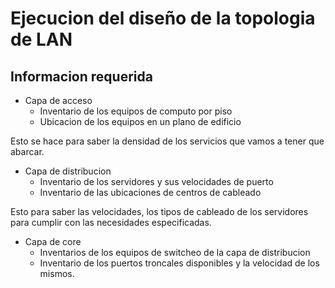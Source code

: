 #  Ejecucion del diseño de la topologia de LAN
## Informacion requerida
- Capa de acceso
	- Inventario de los equipos de computo por piso
	- Ubicacion de los equipos en un plano de edificio

Esto se hace para saber la densidad de los servicios que vamos a tener que abarcar.



- Capa de distribucion
	- Inventario de los servidores y sus velocidades de puerto
	- Inventario de las ubicaciones de centros de cableado

Esto para saber las velocidades, los tipos de cableado de los servidores para cumplir con las necesidades especificadas.

- Capa de core
	- Inventarios de los equipos de switcheo de la capa de distribucion
	- Inventario de los puertos troncales disponibles y la velocidad de los mismos.